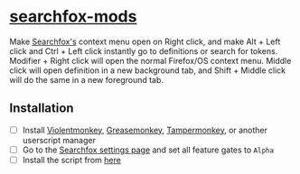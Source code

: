# [searchfox-mods][]

Make [Searchfox's][searchfox] context menu open on Right click, and make Alt + Left click and Ctrl + Left click instantly go to definitions or search for tokens. Modifier + Right click will open the normal Firefox/OS context menu. Middle click will open definition in a new background tab, and Shift + Middle click will do the same in a new foreground tab.

## Installation

- [ ] Install [Violentmonkey][], [Greasemonkey][], [Tampermonkey][], or another userscript manager
- [ ] Go to the [Searchfox settings page][] and set all feature gates to `Alpha`
- [ ] Install the script from [here][searchfox-mods]

[searchfox]: https://searchfox.org/
[searchfox-mods]: https://cdn.jsdelivr.net/gh/aminomancer/searchfox-mods@latest/searchfoxMods.user.js
[violentmonkey]: https://addons.mozilla.org/firefox/addon/violentmonkey
[greasemonkey]: https://addons.mozilla.org/en-US/firefox/addon/greasemonkey/
[tampermonkey]: https://addons.mozilla.org/en-US/firefox/addon/tampermonkey/
[searchfox settings page]: https://searchfox.org/mozilla-release/pages/settings.html
